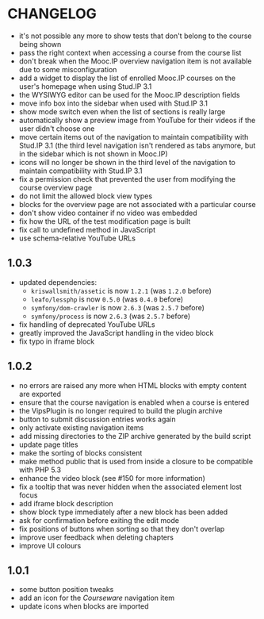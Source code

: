 CHANGELOG
=========

* it's not possible any more to show tests that don't belong to the course
  being shown
* pass the right context when accessing a course from the course list
* don't break when the Mooc.IP overview navigation item is not available due
  to some misconfiguration
* add a widget to display the list of enrolled Mooc.IP courses on the user's
  homepage when using Stud.IP 3.1
* the WYSIWYG editor can be used for the Mooc.IP description fields
* move info box into the sidebar when used with Stud.IP 3.1
* show mode switch even when the list of sections is really large
* automatically show a preview image from YouTube for their videos if the
  user didn't choose one
* move certain items out of the navigation to maintain compatibility with
  Stud.IP 3.1 (the third level navigation isn't rendered as tabs anymore,
  but in the sidebar which is not shown in Mooc.IP)
* icons will no longer be shown in the third level of the navigation to
  maintain compatibility with Stud.IP 3.1
* fix a permission check that prevented the user from modifying the course
  overview page
* do not limit the allowed block view types
* blocks for the overview page are not associated with a particular course
* don't show video container if no video was embedded
* fix how the URL of the test modification page is built
* fix call to undefined method in JavaScript
* use schema-relative YouTube URLs

1.0.3
-----

* updated dependencies:
  * `kriswallsmith/assetic` is now `1.2.1` (was `1.2.0` before)
  * `leafo/lessphp` is now `0.5.0` (was `0.4.0` before)
  * `symfony/dom-crawler` is now `2.6.3` (was `2.5.7` before)
  * `symfony/process` is now `2.6.3` (was `2.5.7` before)
* fix handling of deprecated YouTube URLs
* greatly improved the JavaScript handling in the video block
* fix typo in iframe block

1.0.2
-----

* no errors are raised any more when HTML blocks with empty content are
  exported
* ensure that the course navigation is enabled when a course is entered
* the VipsPlugin is no longer required to build the plugin archive
* button to submit discussion entries works again
* only activate existing navigation items
* add missing directories to the ZIP archive generated by the build script
* update page titles
* make the sorting of blocks consistent
* make method public that is used from inside a closure to be compatible
  with PHP 5.3
* enhance the video block (see #150 for more information)
* fix a tooltip that was never hidden when the associated element lost
  focus
* add iframe block description
* show block type immediately after a new block has been added
* ask for confirmation before exiting the edit mode
* fix positions of buttons when sorting so that they don't overlap
* improve user feedback when deleting chapters
* improve UI colours

1.0.1
-----

* some button position tweaks
* add an icon for the *Courseware* navigation item
* update icons when blocks are imported
